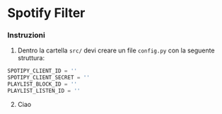 # Spotify Filter

### Instruzioni

1. Dentro la cartella `src/` devi creare un file `config.py` con la seguente struttura:

```python
SPOTIPY_CLIENT_ID = ''
SPOTIPY_CLIENT_SECRET = ''
PLAYLIST_BLOCK_ID = ''
PLAYLIST_LISTEN_ID = ''
```

2. Ciao